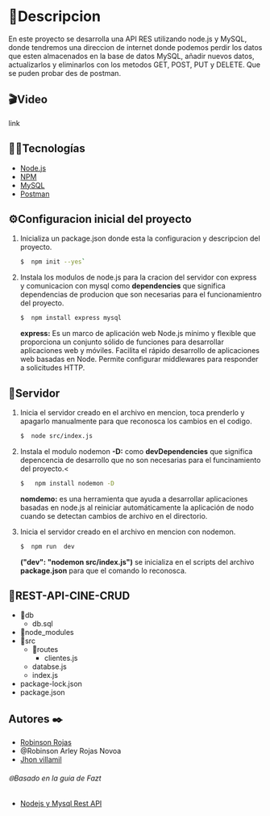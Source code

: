 # 📃Descripcion
En este proyecto se desarrolla una API RES utilizando node.js y MySQL, donde tendremos una direccion de internet donde podemos perdir los datos que esten almacenados en la base de datos MySQL, añadir nuevos datos, actualizarlos y eliminarlos con los metodos GET, POST, PUT y DELETE. Que se puden probar des de postman.
## 🎬Video
link

## 👨‍💻Tecnologías
- [Node.js](https://nodejs.org/es/)
 - [NPM](https://www.npmjs.com/)
- [MySQL](https://www.mysql.com/)
- [Postman ](www.postman.com)


## ⚙Configuracion inicial del proyecto
1. Inicializa un package.json donde esta la configuracion y descripcion del proyecto.
    ```bash
    $  npm init --yes`
    ```
2. Instala los modulos de node.js para la cracion del servidor con express y comunicacion con mysql como **dependencies** que significa dependencias de producion que son necesarias para el funcionamientro del proyecto.
    ```bash
    $  npm install express mysql
    ```
    **express:** Es un marco de aplicación web Node.js mínimo y flexible que proporciona un conjunto sólido de funciones para desarrollar aplicaciones web y móviles. Facilita el rápido desarrollo de aplicaciones web basadas en Node. Permite configurar middlewares para responder a solicitudes HTTP.
## 📡Servidor
1. Inicia el servidor creado en el archivo en mencion, toca prenderlo y apagarlo manualmente para que reconosca los cambios en el codigo.
    ```bash
    $  node src/index.js
    ```
2. Instala el modulo nodemon  **-D:** como **devDependencies** que significa depencencia de desarrollo que no son necesarias para el funcinamiento del proyecto.<
    ```bash
    $   npm install nodemon -D
    ```
    **nomdemo:** es una herramienta que ayuda a desarrollar aplicaciones basadas en node.js al reiniciar automáticamente la aplicación de nodo cuando se detectan cambios de archivo en el directorio.

3. Inicia el servidor creado en el archivo en mencion con nodemon.
    ```bash
    $  npm run  dev
    ```
    **("dev": "nodemon src/index.js")** se inicializa en el scripts del archivo **package.json** para que el comando lo reconosca.


## 📁REST-API-CINE-CRUD
- 📁db
    - db.sql 
- 📁node_modules
- 📁src
    - 📁routes
        - clientes.js
    - databse.js
    - index.js
- package-lock.json
- package.json

## Autores ✒️
* [Robinson Rojas](https://github.com/RobinsonRojas)
* @Robinson Arley Rojas Novoa
* [Jhon villamil](#fulanito-de-tal)

###### 🌐Basado en la guia de Fazt
- [Nodejs y Mysql Rest API](https://www.youtube.com/watch?v=p8CoR-wymQg&ab_channel=Fazt/)

